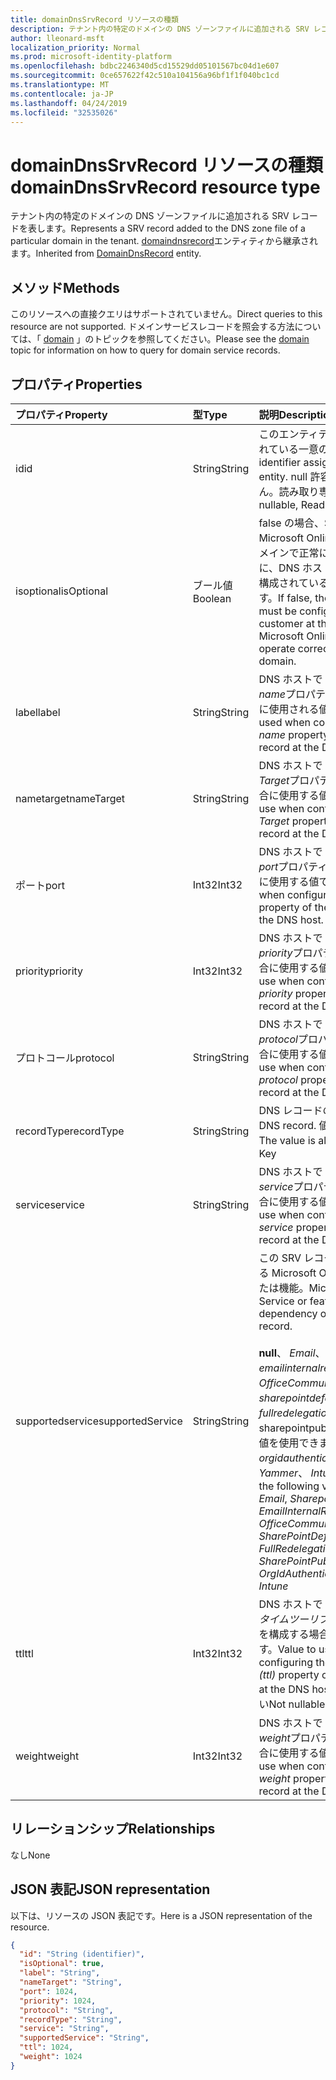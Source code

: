 ```yaml
---
title: domainDnsSrvRecord リソースの種類
description: テナント内の特定のドメインの DNS ゾーンファイルに追加される SRV レコードを表します。 domaindnsrecord エンティティから継承されます。
author: lleonard-msft
localization_priority: Normal
ms.prod: microsoft-identity-platform
ms.openlocfilehash: bdbc2246340d5cd15529dd05101567bc04d1e607
ms.sourcegitcommit: 0ce657622f42c510a104156a96bf1f1f040bc1cd
ms.translationtype: MT
ms.contentlocale: ja-JP
ms.lasthandoff: 04/24/2019
ms.locfileid: "32535026"
---
```

# <a name="domaindnssrvrecord-resource-type"></a><span data-ttu-id="f2122-104">domainDnsSrvRecord リソースの種類</span><span class="sxs-lookup"><span data-stu-id="f2122-104">domainDnsSrvRecord resource type</span></span>

<span data-ttu-id="f2122-105">テナント内の特定のドメインの DNS ゾーンファイルに追加される SRV レコードを表します。</span><span class="sxs-lookup"><span data-stu-id="f2122-105">Represents a SRV record added to the DNS zone file of a particular domain in the tenant.</span></span> <span data-ttu-id="f2122-106">[domaindnsrecord](domaindnsrecord.md)エンティティから継承されます。</span><span class="sxs-lookup"><span data-stu-id="f2122-106">Inherited from [DomainDnsRecord](domaindnsrecord.md) entity.</span></span>

## <a name="methods"></a><span data-ttu-id="f2122-107">メソッド</span><span class="sxs-lookup"><span data-stu-id="f2122-107">Methods</span></span>
<span data-ttu-id="f2122-108">このリソースへの直接クエリはサポートされていません。</span><span class="sxs-lookup"><span data-stu-id="f2122-108">Direct queries to this resource are not supported.</span></span> <span data-ttu-id="f2122-109">ドメインサービスレコードを照会する方法については、「 [domain](domain.md) 」のトピックを参照してください。</span><span class="sxs-lookup"><span data-stu-id="f2122-109">Please see the [domain](domain.md) topic for information on how to query for domain service records.</span></span>

## <a name="properties"></a><span data-ttu-id="f2122-110">プロパティ</span><span class="sxs-lookup"><span data-stu-id="f2122-110">Properties</span></span>
| <span data-ttu-id="f2122-111">プロパティ</span><span class="sxs-lookup"><span data-stu-id="f2122-111">Property</span></span>     | <span data-ttu-id="f2122-112">型</span><span class="sxs-lookup"><span data-stu-id="f2122-112">Type</span></span>   |<span data-ttu-id="f2122-113">説明</span><span class="sxs-lookup"><span data-stu-id="f2122-113">Description</span></span>|
|:---------------|:--------|:----------|
|<span data-ttu-id="f2122-114">id</span><span class="sxs-lookup"><span data-stu-id="f2122-114">id</span></span>|<span data-ttu-id="f2122-115">String</span><span class="sxs-lookup"><span data-stu-id="f2122-115">String</span></span>| <span data-ttu-id="f2122-116">このエンティティに割り当てられている一意の識別子。</span><span class="sxs-lookup"><span data-stu-id="f2122-116">Unique identifier assigned to this entity.</span></span> <span data-ttu-id="f2122-117">null 許容ではありません。読み取り専用です。</span><span class="sxs-lookup"><span data-stu-id="f2122-117">Not nullable, Read-only.</span></span>|
|<span data-ttu-id="f2122-118">isoptional</span><span class="sxs-lookup"><span data-stu-id="f2122-118">isOptional</span></span>|<span data-ttu-id="f2122-119">ブール値</span><span class="sxs-lookup"><span data-stu-id="f2122-119">Boolean</span></span>| <span data-ttu-id="f2122-120">false の場合、SRV レコードは、Microsoft Online Services がドメインで正常に動作するように、DNS ホストで顧客によって構成されている必要があります。</span><span class="sxs-lookup"><span data-stu-id="f2122-120">If false, the SRV record must be configured by the customer at the DNS host for Microsoft Online Services to operate correctly with the domain.</span></span> |
|<span data-ttu-id="f2122-121">label</span><span class="sxs-lookup"><span data-stu-id="f2122-121">label</span></span>|<span data-ttu-id="f2122-122">String</span><span class="sxs-lookup"><span data-stu-id="f2122-122">String</span></span>| <span data-ttu-id="f2122-123">DNS ホストで SRV レコードの*name*プロパティを構成する場合に使用される値です。</span><span class="sxs-lookup"><span data-stu-id="f2122-123">Value used when configuring the *name* property of the SRV record at the DNS host.</span></span> |
|<span data-ttu-id="f2122-124">nametarget</span><span class="sxs-lookup"><span data-stu-id="f2122-124">nameTarget</span></span>|<span data-ttu-id="f2122-125">String</span><span class="sxs-lookup"><span data-stu-id="f2122-125">String</span></span>| <span data-ttu-id="f2122-126">DNS ホストで SRV レコードの*Target*プロパティを構成する場合に使用する値です。</span><span class="sxs-lookup"><span data-stu-id="f2122-126">Value to use when configuring the *Target* property of the SRV record at the DNS host.</span></span> |
|<span data-ttu-id="f2122-127">ポート</span><span class="sxs-lookup"><span data-stu-id="f2122-127">port</span></span>|<span data-ttu-id="f2122-128">Int32</span><span class="sxs-lookup"><span data-stu-id="f2122-128">Int32</span></span>| <span data-ttu-id="f2122-129">DNS ホストで SRV レコードの*port*プロパティを構成する場合に使用する値です。</span><span class="sxs-lookup"><span data-stu-id="f2122-129">Value to use when configuring the *port* property of the SRV record at the DNS host.</span></span> |
|<span data-ttu-id="f2122-130">priority</span><span class="sxs-lookup"><span data-stu-id="f2122-130">priority</span></span>|<span data-ttu-id="f2122-131">Int32</span><span class="sxs-lookup"><span data-stu-id="f2122-131">Int32</span></span>| <span data-ttu-id="f2122-132">DNS ホストで SRV レコードの*priority*プロパティを構成する場合に使用する値です。</span><span class="sxs-lookup"><span data-stu-id="f2122-132">Value to use when configuring the *priority* property of the SRV record at the DNS host.</span></span> |
|<span data-ttu-id="f2122-133">プロトコール</span><span class="sxs-lookup"><span data-stu-id="f2122-133">protocol</span></span>|<span data-ttu-id="f2122-134">String</span><span class="sxs-lookup"><span data-stu-id="f2122-134">String</span></span>| <span data-ttu-id="f2122-135">DNS ホストで SRV レコードの*protocol*プロパティを構成する場合に使用する値です。</span><span class="sxs-lookup"><span data-stu-id="f2122-135">Value to use when configuring the *protocol* property of the SRV record at the DNS host.</span></span> |
|<span data-ttu-id="f2122-136">recordType</span><span class="sxs-lookup"><span data-stu-id="f2122-136">recordType</span></span>|<span data-ttu-id="f2122-137">String</span><span class="sxs-lookup"><span data-stu-id="f2122-137">String</span></span>|  <span data-ttu-id="f2122-138">DNS レコードの種類。</span><span class="sxs-lookup"><span data-stu-id="f2122-138">Type of DNS record.</span></span> <span data-ttu-id="f2122-139">値は常に*Srv*です。</span><span class="sxs-lookup"><span data-stu-id="f2122-139">The value is always *Srv*.</span></span> <span data-ttu-id="f2122-140">キー</span><span class="sxs-lookup"><span data-stu-id="f2122-140">Key</span></span> |
|<span data-ttu-id="f2122-141">service</span><span class="sxs-lookup"><span data-stu-id="f2122-141">service</span></span>|<span data-ttu-id="f2122-142">String</span><span class="sxs-lookup"><span data-stu-id="f2122-142">String</span></span>| <span data-ttu-id="f2122-143">DNS ホストで SRV レコードの*service*プロパティを構成する場合に使用する値です。</span><span class="sxs-lookup"><span data-stu-id="f2122-143">Value to use when configuring the *service* property of the SRV record at the DNS host.</span></span> |
|<span data-ttu-id="f2122-144">supportedservice</span><span class="sxs-lookup"><span data-stu-id="f2122-144">supportedService</span></span>|<span data-ttu-id="f2122-145">String</span><span class="sxs-lookup"><span data-stu-id="f2122-145">String</span></span>| <span data-ttu-id="f2122-146">この SRV レコードに依存している Microsoft Online サービスまたは機能。</span><span class="sxs-lookup"><span data-stu-id="f2122-146">Microsoft Online Service or feature that has a dependency on this SRV record.</span></span></br></br><span data-ttu-id="f2122-147">**null**、 *Email*、 *Sharepoint*、 *emailinternalrelayonly*、 *OfficeCommunicationsOnline*、 *sharepointdefaultdomain*、 *fullredelegation*、sharepointpublic のいずれかの値を使用できます。 \*\*、 *orgidauthentication*、 *Yammer*、 *Intune*</span><span class="sxs-lookup"><span data-stu-id="f2122-147">Can be one of the following values: **null**, *Email*, *Sharepoint*, *EmailInternalRelayOnly*, *OfficeCommunicationsOnline*, *SharePointDefaultDomain*, *FullRedelegation*, *SharePointPublic*, *OrgIdAuthentication*, *Yammer*, *Intune*</span></span> |
|<span data-ttu-id="f2122-148">ttl</span><span class="sxs-lookup"><span data-stu-id="f2122-148">ttl</span></span>|<span data-ttu-id="f2122-149">Int32</span><span class="sxs-lookup"><span data-stu-id="f2122-149">Int32</span></span>| <span data-ttu-id="f2122-150">DNS ホストで SRV レコードの*タイムツーリブ (ttl)* プロパティを構成する場合に使用する値です。</span><span class="sxs-lookup"><span data-stu-id="f2122-150">Value to use when configuring the *time-to-live (ttl)* property of the SRV record at the DNS host.</span></span> <span data-ttu-id="f2122-151">null 許容ではない</span><span class="sxs-lookup"><span data-stu-id="f2122-151">Not nullable</span></span> |
|<span data-ttu-id="f2122-152">weight</span><span class="sxs-lookup"><span data-stu-id="f2122-152">weight</span></span>|<span data-ttu-id="f2122-153">Int32</span><span class="sxs-lookup"><span data-stu-id="f2122-153">Int32</span></span>| <span data-ttu-id="f2122-154">DNS ホストで SRV レコードの*weight*プロパティを構成する場合に使用する値です。</span><span class="sxs-lookup"><span data-stu-id="f2122-154">Value to use when configuring the *weight* property of the SRV record at the DNS host.</span></span> |

## <a name="relationships"></a><span data-ttu-id="f2122-155">リレーションシップ</span><span class="sxs-lookup"><span data-stu-id="f2122-155">Relationships</span></span>
<span data-ttu-id="f2122-156">なし</span><span class="sxs-lookup"><span data-stu-id="f2122-156">None</span></span>


## <a name="json-representation"></a><span data-ttu-id="f2122-157">JSON 表記</span><span class="sxs-lookup"><span data-stu-id="f2122-157">JSON representation</span></span>
<span data-ttu-id="f2122-158">以下は、リソースの JSON 表記です。</span><span class="sxs-lookup"><span data-stu-id="f2122-158">Here is a JSON representation of the resource.</span></span>

<!-- {
  "blockType": "resource",
  "baseType": "microsoft.graph.domainDnsRecord",
  "optionalProperties": [

  ],
  "@odata.type": "microsoft.graph.domainDnsSrvRecord"
}-->

```json
{
  "id": "String (identifier)",
  "isOptional": true,
  "label": "String",
  "nameTarget": "String",
  "port": 1024,
  "priority": 1024,
  "protocol": "String",
  "recordType": "String",
  "service": "String",
  "supportedService": "String",
  "ttl": 1024,
  "weight": 1024
}

```

<!-- uuid: 8fcb5dbc-d5aa-4681-8e31-b001d5168d79
2015-10-25 14:57:30 UTC -->
<!-- {
  "type": "#page.annotation",
  "description": "domainDnsSrvRecord resource",
  "keywords": "",
  "section": "documentation",
  "tocPath": ""
}-->

